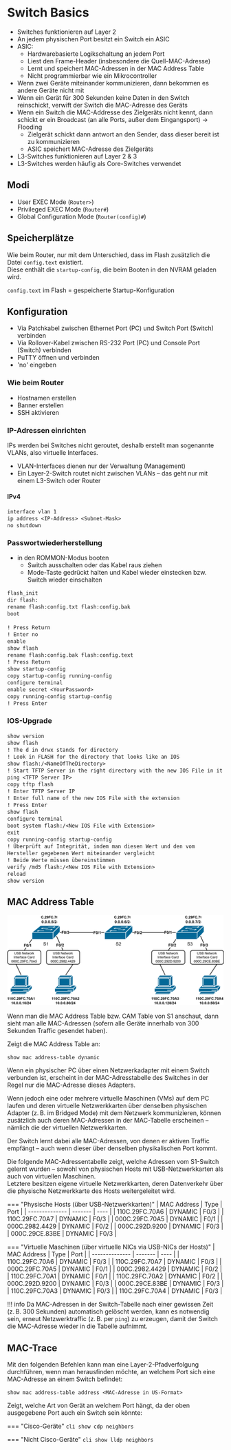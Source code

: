 # Switch Basics

- Switches funktionieren auf Layer 2
- An jedem physischen Port besitzt ein Switch ein ASIC
- ASIC:
    - Hardwarebasierte Logikschaltung an jedem Port
    - Liest den Frame-Header (insbesondere die Quell-MAC-Adresse)
    - Lernt und speichert MAC-Adressen in der MAC Address Table
    - Nicht programmierbar wie ein Mikrocontroller
- Wenn zwei Geräte miteinander kommunizieren, dann bekommen es andere Geräte nicht mit
- Wenn ein Gerät für 300 Sekunden keine Daten in den Switch reinschickt, verwift der Switch die MAC-Adresse des Geräts
- Wenn ein Switch die MAC-Addresse des Zielgeräts nicht kennt, dann schickt er ein Broadcast (an alle Ports, außer dem Eingangsport) -> Flooding
    - Zielgerät schickt dann antwort an den Sender, dass dieser bereit ist zu kommunizieren
    - ASIC speichert MAC-Adresse des Zielgeräts
- L3-Switches funktionieren auf Layer 2 & 3
- L3-Switches werden häufig als Core-Switches verwendet

## Modi

- User EXEC Mode (`Router>`)
- Privileged EXEC Mode (`Router#`)
- Global Configuration Mode (`Router(config)#`)

## Speicherplätze

Wie beim Router, nur mit dem Unterschied, dass im Flash zusätzlich die Datei `config.text` existiert.  
Diese enthält die `startup-config`, die beim Booten in den NVRAM geladen wird.

`config.text` im Flash = gespeicherte Startup-Konfiguration

## Konfiguration

- Via Patchkabel zwischen Ethernet Port (PC) und Switch Port (Switch) verbinden
- Via Rollover-Kabel zwischen RS-232 Port (PC) und Console Port (Switch) verbinden
- PuTTY öffnen und verbinden
- 'no' eingeben

### Wie beim Router

- Hostnamen erstellen
- Banner erstellen
- SSH aktivieren

### IP-Adressen einrichten

IPs werden bei Switches nicht geroutet, deshalb erstellt man sogenannte VLANs, also virtuelle Interfaces.

- VLAN-Interfaces dienen nur der Verwaltung (Management)
- Ein Layer-2-Switch routet nicht zwischen VLANs – das geht nur mit einem L3-Switch oder Router

#### IPv4

```cli
interface vlan 1
ip address <IP-Address> <Subnet-Mask>
no shutdown
```

### Passwortwiederherstellung

- in den ROMMON-Modus booten
    - Switch ausschalten oder das Kabel raus ziehen
    - Mode-Taste gedrückt halten und Kabel wieder einstecken bzw. Switch wieder einschalten

```cli
flash_init
dir flash:
rename flash:config.txt flash:config.bak
boot

! Press Return
! Enter no
enable
show flash
rename flash:config.bak flash:config.text
! Press Return
show startup-config
copy startup-config running-config
configure terminal
enable secret <YourPassword>
copy running-config startup-config
! Press Enter
```

### IOS-Upgrade

```cli
show version
show flash
! The d in drwx stands for directory
! Look in FLASH for the directory that looks like an IOS
show flash:/<NameOfTheDirectory>
! Start TFTP Server in the right directory with the new IOS File in it
ping <TFTP Server IP>
copy tftp flash
! Enter TFTP Server IP
! Enter full name of the new IOS File with the extension
! Press Enter
show flash
configure terminal
boot system flash:/<New IOS File with Extension>
exit
copy running-config startup-config
! Überprüft auf Integrität, indem man diesen Wert und den vom Hersteller gegebenen Wert miteinander vergleicht
! Beide Werte müssen übereinstimmen
verify /md5 flash:/<New IOS File with Extension>
reload
show version
```

## MAC Address Table

![switch_beispiel](assets/switch_beispiel.drawio.svg)

Wenn man die MAC Address Table bzw. CAM Table von S1 anschaut, dann sieht man alle MAC-Adressen (sofern alle Geräte innerhalb von 300 Sekunden Traffic gesendet haben).

Zeigt die MAC Address Table an:

```cli
show mac address-table dynamic
```

Wenn ein physischer PC über einen Netzwerkadapter mit einem Switch verbunden ist, erscheint in der MAC-Adresstabelle des Switches in der Regel nur die MAC-Adresse dieses Adapters.

Wenn jedoch eine oder mehrere virtuelle Maschinen (VMs) auf dem PC laufen und deren virtuelle Netzwerkkarten über denselben physischen Adapter (z. B. im Bridged Mode) mit dem Netzwerk kommunizieren, können zusätzlich auch deren MAC-Adressen in der MAC-Tabelle erscheinen – nämlich die der virtuellen Netzwerkkarten.

Der Switch lernt dabei alle MAC-Adressen, von denen er aktiven Traffic empfängt – auch wenn dieser über denselben physikalischen Port kommt.

Die folgende MAC-Adressentabelle zeigt, welche Adressen vom S1-Switch gelernt wurden – sowohl von physischen Hosts mit USB-Netzwerkkarten als auch von virtuellen Maschinen.  
Letztere besitzen eigene virtuelle Netzwerkkarten, deren Datenverkehr über die physische Netzwerkkarte des Hosts weitergeleitet wird.

=== "Physische Hosts (über USB-Netzwerkkarten)"
    | MAC Address    | Type    | Port |
    | -------------- | ------- | ---- |
    | 110C.29FC.70A6 | DYNAMIC | F0/3 |
    | 110C.29FC.70A7 | DYNAMIC | F0/3 |
    | 000C.29FC.70A5 | DYNAMIC | F0/1 |
    | 000C.2982.4429 | DYNAMIC | F0/2 |
    | 000C.292D.9200 | DYNAMIC | F0/3 |
    | 000C.29CE.83BE | DYNAMIC | F0/3 |

=== "Virtuelle Maschinen (über virtuelle NICs via USB-NICs der Hosts)"
    | MAC Address    | Type    | Port |
    | -------------- | ------- | ---- |
    | 110C.29FC.70A6 | DYNAMIC | F0/3 |
    | 110C.29FC.70A7 | DYNAMIC | F0/3 |
    | 000C.29FC.70A5 | DYNAMIC | F0/1 |
    | 000C.2982.4429 | DYNAMIC | F0/2 |
    | 110C.29FC.70A1 | DYNAMIC | F0/1 |
    | 110C.29FC.70A2 | DYNAMIC | F0/2 |
    | 000C.292D.9200 | DYNAMIC | F0/3 |
    | 000C.29CE.83BE | DYNAMIC | F0/3 |
    | 110C.29FC.70A3 | DYNAMIC | F0/3 |
    | 110C.29FC.70A4 | DYNAMIC | F0/3 |


!!! info
    Da MAC-Adressen in der Switch-Tabelle nach einer gewissen Zeit (z. B. 300 Sekunden) automatisch gelöscht werden, kann es notwendig sein, erneut Netzwerktraffic (z. B. per `ping`) zu erzeugen, damit der Switch die MAC-Adresse wieder in die Tabelle aufnimmt.

## MAC-Trace

Mit den folgenden Befehlen kann man eine Layer-2-Pfadverfolgung durchführen, wenn man herausfinden möchte, an welchem Port sich eine MAC-Adresse an einem Switch befindet:

```cli
show mac address-table address <MAC-Adresse in US-Format>
```

Zeigt, welche Art von Gerät an welchem Port hängt, da der oben ausgegebene Port auch ein Switch sein könnte:

=== "Cisco-Geräte"
    ```cli
    show cdp neighbors
    ```

=== "Nicht Cisco-Geräte"
    ```cli
    show lldp neighbors
    ```
